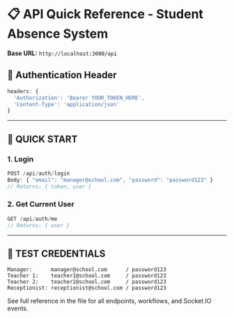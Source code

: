 # 📋 API Quick Reference - Student Absence System

**Base URL:** `http://localhost:3000/api`

## 🔐 Authentication Header
```javascript
headers: {
  'Authorization': 'Bearer YOUR_TOKEN_HERE',
  'Content-Type': 'application/json'
}
```

---

## 🚀 QUICK START

### 1. Login
```javascript
POST /api/auth/login
Body: { "email": "manager@school.com", "password": "password123" }
// Returns: { token, user }
```

### 2. Get Current User
```javascript
GET /api/auth/me
// Returns: { user }
```

---

## 🧪 TEST CREDENTIALS

```
Manager:      manager@school.com      / password123
Teacher 1:    teacher1@school.com     / password123
Teacher 2:    teacher2@school.com     / password123
Receptionist: receptionist@school.com / password123
```

See full reference in the file for all endpoints, workflows, and Socket.IO events.
